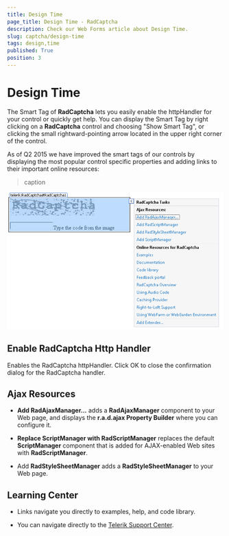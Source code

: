 ```yaml
---
title: Design Time
page_title: Design Time - RadCaptcha
description: Check our Web Forms article about Design Time.
slug: captcha/design-time
tags: design,time
published: True
position: 3
---
```


# Design Time



The Smart Tag of **RadCaptcha** lets you easily enable the httpHandler for your control or quickly get help. You can display the Smart Tag by right clicking on a **RadCaptcha** control and choosing "Show Smart Tag", or clicking the small rightward-pointing arrow located in the upper right corner of the control.

As of Q2 2015 we have improved the smart tags of our controls by displaying the most popular control specific properties and adding links to their important online resources:

>caption 

![captcha-smart-tag](images/captcha-smart-tag.png)

## Enable RadCaptcha Http Handler

Enables the RadCaptcha httpHandler. Click OK to close the confirmation dialog for the RadCaptcha handler.

## Ajax Resources

* **Add RadAjaxManager...** adds a **RadAjaxManager** component to your Web page, and displays the **r.a.d.ajax Property Builder** where you can configure it.

* **Replace ScriptManager with RadScriptManager** replaces the default **ScriptManager** component that is added for AJAX-enabled Web sites with **RadScriptManager**.

* Add **RadStyleSheetManager** adds a **RadStyleSheetManager** to your Web page.

## Learning Center

* Links navigate you directly to examples, help, and code library.

* You can navigate directly to the [Telerik Support Center](https://www.telerik.com/support/home.aspx).
